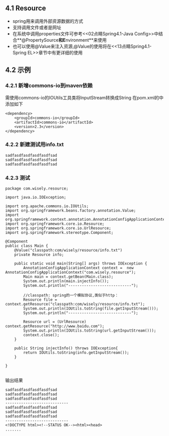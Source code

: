 ## 4.1 Resource
- spring用来调用外部资源数据的方式
- 支持调用文件或者是网址
- 在系统中调用properties文件可参考<<02点睛Spring4.1-Java Config>>中结合**@PropertySource**和E**nvironment**来使用
- 也可以使用@Value来注入资源,@Value的使用将在<<13点睛Spring4.1-Spring EL>>章节中有更详细的使用

## 4.2 示例

### 4.2.1 新增commons-io到maven依赖
需使用commons-io的IOUtils工具类将InputStream转换成String
在pom.xml的<dependencies>中添加如下
```
<dependency>
    <groupId>commons-io</groupId>
    <artifactId>commons-io</artifactId>
    <version>2.3</version>
</dependency>

```

### 4.2.2 新建测试用info.txt
```
sadfasdfasdfasdfasdfsad
sadfasdfasdfasdfasdfsad
sadfasdfasdfasdfasdfsad
```

### 4.2.3 测试

```
package com.wisely.resource;

import java.io.IOException;

import org.apache.commons.io.IOUtils;
import org.springframework.beans.factory.annotation.Value;
import org.springframework.context.annotation.AnnotationConfigApplicationContext;
import org.springframework.core.io.Resource;
import org.springframework.core.io.UrlResource;
import org.springframework.stereotype.Component;

@Component
public class Main {
	@Value("classpath:com/wisely/resource/info.txt")
	private Resource info;

	public static void main(String[] args) throws IOException {
		AnnotationConfigApplicationContext context =  new AnnotationConfigApplicationContext("com.wisely.resource");
		Main main = context.getBean(Main.class);
		System.out.println(main.injectInfo());
		System.out.println("----------------------------");

		//classpath: spring的一个模拟协议,类似于http：
		Resource file = context.getResource("classpath:com/wisely/resource/info.txt"); 
		System.out.println(IOUtils.toString(file.getInputStream()));
		System.out.println("----------------------------");

		Resource url = (UrlResource) context.getResource("http://www.baidu.com");
		System.out.println(IOUtils.toString(url.getInputStream()));
		context.close();
	}

	public String injectInfo() throws IOException{
		return IOUtils.toString(info.getInputStream());
	}

}


```

输出结果
```
sadfasdfasdfasdfasdfsad
sadfasdfasdfasdfasdfsad
sadfasdfasdfasdfasdfsad
----------------------------
sadfasdfasdfasdfasdfsad
sadfasdfasdfasdfasdfsad
sadfasdfasdfasdfasdfsad
----------------------------
<!DOCTYPE html><!--STATUS OK--><html><head>
.......
```
